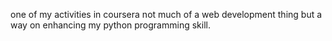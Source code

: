 one of my activities in coursera not much of a web development thing but a way on enhancing my python programming skill.
